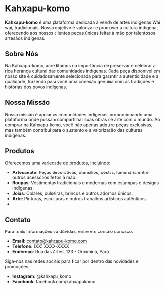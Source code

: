 # Kahxapu-komo

**Kahxapu-komo** é uma plataforma dedicada à venda de artes indígenas Wai wai, tradicionais. Nosso objetivo é valorizar e promover a cultura indígena, oferecendo aos nossos clientes peças únicas feitas à mão por talentosos artesãos indígenas.

## Sobre Nós

Na Kahxapu-komo, acreditamos na importância de preservar e celebrar a rica herança cultural das comunidades indígenas. Cada peça disponível em nosso site é cuidadosamente selecionada para garantir a autenticidade e a qualidade, trazendo para você uma conexão genuína com as tradições e histórias dos povos indígenas.

## Nossa Missão

Nossa missão é apoiar as comunidades indígenas, proporcionando uma plataforma onde possam compartilhar suas obras de arte com o mundo. Ao comprar na Kahxapu-komo, você não apenas adquire peças exclusivas, mas também contribui para o sustento e a valorização das culturas indígenas.

## Produtos

Oferecemos uma variedade de produtos, incluindo:
- **Artesanato**: Peças decorativas, utensílios, cestas, lumenária entre outros acessórios feitos à mão.
- **Roupas**: Vestimentas tradicionais e modernas com estampas e designs indígenas.
- **Joias**: Colares, pulseiras, brincos e outros adornos únicos.
- **Arte**: Pinturas, esculturas e outros trabalhos artísticos autênticos.
- 

## Contato

Para mais informações ou dúvidas, entre em contato conosco:
- **Email**: contato@kahxapu-komo.com
- **Telefone**: (XX) XXXX-XXXX
- **Endereço**: Rua das Artes, 123 - Oriximiná, Pará

Siga-nos nas redes sociais para ficar por dentro das novidades e promoções:
- **Instagram**: @kahxapu_komo
- **Facebook**: facebook.com/kahxapukomo
